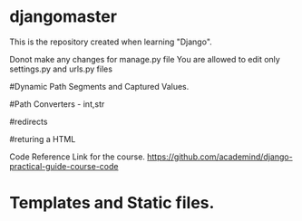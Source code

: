 # djangomaster
This is the repository created when learning "Django".

Donot make any changes for manage.py file
You are allowed to edit only settings.py and urls.py files

#Dynamic Path Segments and Captured Values.

#Path Converters - int,str

#redirects

#returing a HTML

Code Reference Link for the course.
https://github.com/academind/django-practical-guide-course-code

# Templates and Static files.




